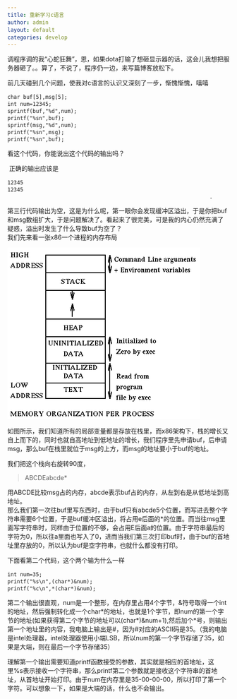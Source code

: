 ```yaml
---
title: 重新学习c语言
author: admin
layout: default
categories: develop
---
```



调程序调的我“心蛇狂舞”，恩，如果dota打输了想砸显示器的话，这会儿我想把服务器砸了。。算了，不说了，程序仍一边，来写篇博客放松下。

前几天碰到几个问题，使我对c语言的认识又深刻了一步，惭愧惭愧，嘻嘻

    char buf[5],msg[5];
    int num=12345;
    sprintf(buf,"%d",num);
    printf("%sn",buf);
    sprintf(msg,"%d",num);
    printf("%sn",msg);
    printf("%sn",buf);
    

看这个代码，你能说出这个代码的输出吗？

 正确的输出应该是

    12345
    12345
                                                                    .
    

第三行代码输出为空，这是为什么呢，第一眼你会发现缓冲区溢出，于是你把buf和msg数组扩大，于是问题解决了。看起来了很完美，可是我的内心仍然充满了疑惑，溢出时发生了什么导致buf为空了？  
我们先来看一张x86一个进程的内存布局

![memory](/assets/images/2012/11/1.gif)

如图所示，我们知道所有的局部变量都是存放在栈里，而x86架构下，栈的增长又自上而下的，同时也就自高地址到低地址的增长，我们程序里先申请buf，后申请msg，那么buf在栈里就位于msg的上方，而msg的地址要小于buf的地址。

我们把这个栈向右旋转90度，

> ABCDEabcde*

用ABCDE比较msg占的内存，abcde表示buf占的内存，从左到右是从低地址到高地址。  
那么我们第一次往buf里写东西时，由于buf只有abcde5个位置，而写进去整个字符串需要6个位置，于是buf缓冲区溢出，将占用e后面的*的位置。而当往msg里面写字符串时，同样由于位置的不够，会占用E后面a的位置。由于字符串最后的字符为0，所以往a里面也写入了0，进而当我们第三次打印buf时，由于buf的首地址里存放的0，所以认为buf是空字符串，也就什么都没有打印。

下面看第二个代码，这个两个输为什么一样

    int num=35;
    printf("%s\n",(char*)&num);
    printf("%c\n",*(char*)&num);
    

第二个输出很直观，num是一个整形，在内存里占用4个字节，&符号取得一个int的地址，然后强制转化成一个char\*的地址，也就是1个字节，即num的第一个字节的地址(如果获得第二个字节的地址可以(char\*)&num+1),然后加个\*号，则输出第一个地址里的内容，我电脑上输出是#，因为#对应的ASCII码是35。（我的电脑是intel处理器，intel处理器使用小端LSB，所以num的第一个字节存储了35，如果是大端，则在最后一个字节存储35）

理解第一个输出需要知道printf函数接受的参数，其实就是相应的首地址，这里%s表示接收一个字符串，那么printf第二个参数就是接收这个字符串的首地址，从首地址开始打印。由于num在内存里是35-00-00-00，所以打印了第一个字符。可以想象一下，如果是大端的话，什么也不会输出。